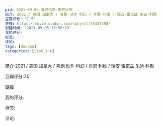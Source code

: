 ```yaml
---
pid: 2021-09-05-看过电影-失控玩家
简介: 2021 / 美国 加拿大 / 喜剧 动作 科幻 / 肖恩·利维 / 瑞安·雷诺兹 朱迪·科默
豆瓣评分: '7.5'
链接: https://movie.douban.com/subject/30337388/
创建时间: '2021-09-05 13:50:23'
我的评分:
标签:
评论:
tags: [douban]
categories: [timeline]
---
```

简介:2021 / 美国 加拿大 / 喜剧 动作 科幻 / 肖恩·利维 / 瑞安·雷诺兹 朱迪·科默

豆瓣评分:7.5

[链接](https://movie.douban.com/subject/30337388/)

我的评分:

标签:

评论:

